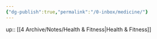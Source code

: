 ```yaml
---
{"dg-publish":true,"permalink":"/0-inbox/medicine/"}
---
```


up:: [[4 Archive/Notes/Health & Fitness\|Health & Fitness]]